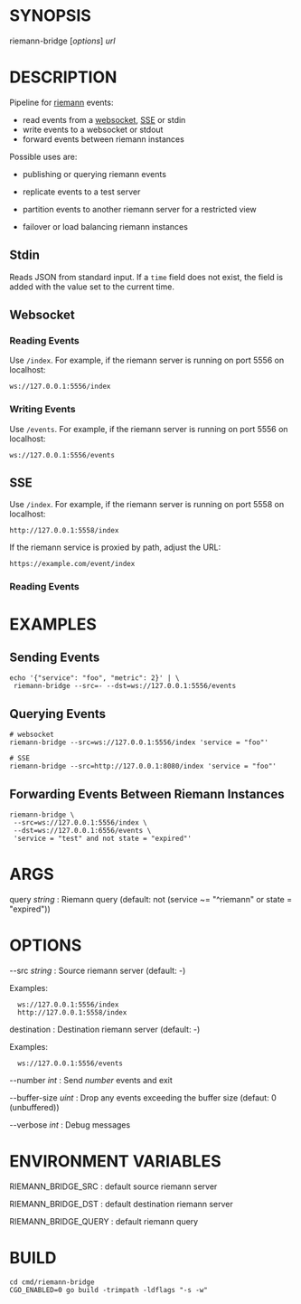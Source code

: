 # SYNOPSIS

riemann-bridge [*options*] *url*

# DESCRIPTION

Pipeline for [riemann](https://riemann.io/) events:

* read events from a [websocket](https://github.com/gorilla/websocket),
  [SSE](https://github.com/donovanhide/eventsource) or stdin
* write events to a websocket or stdout
* forward events between riemann instances

Possible uses are:

* publishing or querying riemann events

* replicate events to a test server

* partition events to another riemann server for a restricted view

* failover or load balancing riemann instances

## Stdin

Reads JSON from standard input. If a `time` field does not exist, the
field is added with the value set to the current time.

## Websocket

### Reading Events

Use `/index`. For example, if the riemann server is running on port 5556
on localhost:

    ws://127.0.0.1:5556/index

### Writing Events

Use `/events`. For example, if the riemann server is running on port 5556
on localhost:

    ws://127.0.0.1:5556/events

## SSE

Use `/index`. For example, if the riemann server is running on port 5558
on localhost:

    http://127.0.0.1:5558/index

If the riemann service is proxied by path, adjust the URL:

    https://example.com/event/index

### Reading Events

# EXAMPLES

## Sending Events

~~~
echo '{"service": "foo", "metric": 2}' | \
 riemann-bridge --src=- --dst=ws://127.0.0.1:5556/events
~~~

## Querying Events

~~~
# websocket
riemann-bridge --src=ws://127.0.0.1:5556/index 'service = "foo"'

# SSE
riemann-bridge --src=http://127.0.0.1:8080/index 'service = "foo"'
~~~

## Forwarding Events Between Riemann Instances

~~~
riemann-bridge \
 --src=ws://127.0.0.1:5556/index \
 --dst=ws://127.0.0.1:6556/events \
 'service = "test" and not state = "expired"'
~~~

# ARGS

query *string*
: Riemann query (default: not (service ~= "^riemann" or state = "expired"))

# OPTIONS

--src *string*
: Source riemann server (default: -)

  Examples:

      ws://127.0.0.1:5556/index
      http://127.0.0.1:5558/index

destination
: Destination riemann server (default: -)

  Examples:

      ws://127.0.0.1:5556/events

--number *int*
: Send *number* events and exit

--buffer-size *uint*
: Drop any events exceeding the buffer size (defaut: 0 (unbuffered))

--verbose *int*
: Debug messages

# ENVIRONMENT VARIABLES

RIEMANN_BRIDGE_SRC
: default source riemann server

RIEMANN_BRIDGE_DST
: default destination riemann server

RIEMANN_BRIDGE_QUERY
: default riemann query

# BUILD

    cd cmd/riemann-bridge
    CGO_ENABLED=0 go build -trimpath -ldflags "-s -w"
